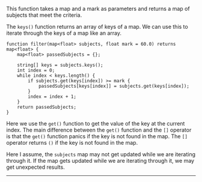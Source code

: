 This function takes a map and a mark as parameters and returns a map of subjects that meet the criteria.

The `keys()` function returns an array of keys of a map.
We can use this to iterate through the keys of a map like an array.

```ballerina {linenos=table,linenostart=3, hl_lines=4}
function filter(map<float> subjects, float mark = 60.0) returns map<float> {
    map<float> passedSubjects = {};

    string[] keys = subjects.keys();
    int index = 0;
    while index < keys.length() {
        if subjects.get(keys[index]) >= mark {
            passedSubjects[keys[index]] = subjects.get(keys[index]);
        }
        index = index + 1;
    }
    return passedSubjects;
}
```

Here we use the `get()` function to get the value of the key at the current index. The main difference between the `get()` function and the `[]` operator is that the `get()` function panics if the key is not found in the map. The `[]` operator returns `()` if the key is not found in the map.

Here I assume, the `subjects` map may not get updated while we are iterating through it. If the map gets updated while we are iterating through it, we may get unexpected results.

---
